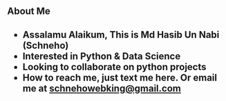 <h2>About Me<h2>

- Assalamu Alaikum, This is Md Hasib Un Nabi (Schneho)<br>
- Interested in Python & Data Science <br>
- Looking to collaborate on python projects<br>
- How to reach me,  just text me here. Or email me at <a href = "mailto:schnehowebking@gmail.com">schnehowebking@gmail.com</a>

<!---
schnehowebking/schnehowebking is a ✨ special ✨ repository because its `README.md` (this file) appears on your GitHub profile.
You can click the Preview link to take a look at your changes.
--->
